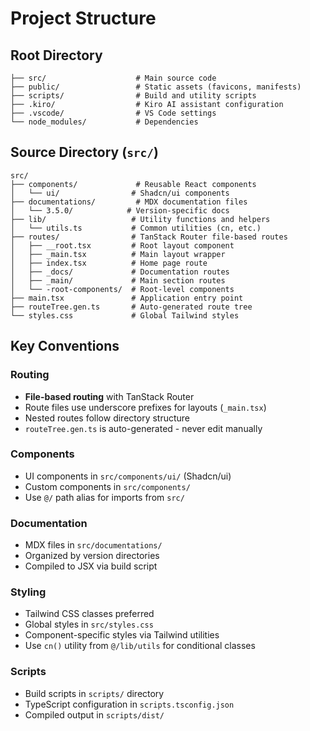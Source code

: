# Project Structure

## Root Directory
```
├── src/                    # Main source code
├── public/                 # Static assets (favicons, manifests)
├── scripts/                # Build and utility scripts
├── .kiro/                  # Kiro AI assistant configuration
├── .vscode/                # VS Code settings
└── node_modules/           # Dependencies
```

## Source Directory (`src/`)
```
src/
├── components/             # Reusable React components
│   └── ui/                # Shadcn/ui components
├── documentations/         # MDX documentation files
│   └── 3.5.0/            # Version-specific docs
├── lib/                   # Utility functions and helpers
│   └── utils.ts           # Common utilities (cn, etc.)
├── routes/                # TanStack Router file-based routes
│   ├── __root.tsx         # Root layout component
│   ├── _main.tsx          # Main layout wrapper
│   ├── index.tsx          # Home page route
│   ├── _docs/             # Documentation routes
│   ├── _main/             # Main section routes
│   └── -root-components/  # Root-level components
├── main.tsx               # Application entry point
├── routeTree.gen.ts       # Auto-generated route tree
└── styles.css             # Global Tailwind styles
```

## Key Conventions

### Routing
- **File-based routing** with TanStack Router
- Route files use underscore prefixes for layouts (`_main.tsx`)
- Nested routes follow directory structure
- `routeTree.gen.ts` is auto-generated - never edit manually

### Components
- UI components in `src/components/ui/` (Shadcn/ui)
- Custom components in `src/components/`
- Use `@/` path alias for imports from `src/`

### Documentation
- MDX files in `src/documentations/`
- Organized by version directories
- Compiled to JSX via build script

### Styling
- Tailwind CSS classes preferred
- Global styles in `src/styles.css`
- Component-specific styles via Tailwind utilities
- Use `cn()` utility from `@/lib/utils` for conditional classes

### Scripts
- Build scripts in `scripts/` directory
- TypeScript configuration in `scripts.tsconfig.json`
- Compiled output in `scripts/dist/`